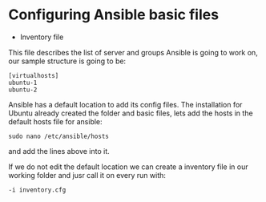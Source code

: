 # Configuring Ansible basic files


* Inventory file

This file describes the list of server and groups Ansible is going to work on,
our sample structure is going to be:

```
[virtualhosts]
ubuntu-1
ubuntu-2

```

Ansible has a default location to add its config files.
The installation for Ubuntu already created the folder and basic files,
lets add the hosts in the default hosts file for ansible:

```
sudo nano /etc/ansible/hosts
```

and add the lines above into it.

If we do not edit the default location we can create a inventory file in our working folder and jusr call it on every run with:

```
-i inventory.cfg
```



